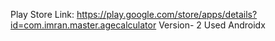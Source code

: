 Play Store Link: https://play.google.com/store/apps/details?id=com.imran.master.agecalculator
Version- 2
Used Androidx
